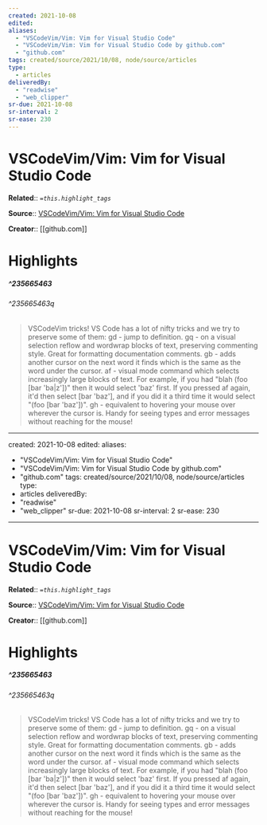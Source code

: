 ```yaml
---
created: 2021-10-08
edited:
aliases:
  - "VSCodeVim/Vim: Vim for Visual Studio Code"
  - "VSCodeVim/Vim: Vim for Visual Studio Code by github.com"
  - "github.com"
tags: created/source/2021/10/08, node/source/articles
type: 
  - articles
deliveredBy: 
  - "readwise"
  - "web_clipper"
sr-due: 2021-10-08
sr-interval: 2
sr-ease: 230
---
```

# VSCodeVim/Vim: Vim for Visual Studio Code

**Related**:: 
*`=this.highlight_tags`*

**Source**:: [VSCodeVim/Vim: Vim for Visual Studio Code](https://github.com/VSCodeVim/Vim#input-method)

**Creator**:: [[github.com]]

# Highlights
##### ^235665463

  


###### ^235665463q

> VSCodeVim tricks!
> VS Code has a lot of nifty tricks and we try to preserve some of them:
> gd - jump to definition.
> gq - on a visual selection reflow and wordwrap blocks of text, preserving commenting style. Great for formatting documentation comments.
> gb - adds another cursor on the next word it finds which is the same as the word under the cursor.
> af - visual mode command which selects increasingly large blocks of text. For example, if you had "blah (foo [bar 'ba|z'])" then it would select 'baz' first. If you pressed af again, it'd then select [bar 'baz'], and if you did it a third time it would select "(foo [bar 'baz'])".
> gh - equivalent to hovering your mouse over wherever the cursor is. Handy for seeing types and error messages without reaching for the mouse! 

---
created: 2021-10-08
edited:
aliases:
  - "VSCodeVim/Vim: Vim for Visual Studio Code"
  - "VSCodeVim/Vim: Vim for Visual Studio Code by github.com"
  - "github.com"
tags: created/source/2021/10/08, node/source/articles
type: 
  - articles
deliveredBy: 
  - "readwise"
  - "web_clipper"
sr-due: 2021-10-08
sr-interval: 2
sr-ease: 230
---
# VSCodeVim/Vim: Vim for Visual Studio Code

**Related**:: 
*`=this.highlight_tags`*

**Source**:: [VSCodeVim/Vim: Vim for Visual Studio Code](https://github.com/VSCodeVim/Vim#input-method)

**Creator**:: [[github.com]]

# Highlights
##### ^235665463

  


###### ^235665463q

> VSCodeVim tricks!
> VS Code has a lot of nifty tricks and we try to preserve some of them:
> gd - jump to definition.
> gq - on a visual selection reflow and wordwrap blocks of text, preserving commenting style. Great for formatting documentation comments.
> gb - adds another cursor on the next word it finds which is the same as the word under the cursor.
> af - visual mode command which selects increasingly large blocks of text. For example, if you had "blah (foo [bar 'ba|z'])" then it would select 'baz' first. If you pressed af again, it'd then select [bar 'baz'], and if you did it a third time it would select "(foo [bar 'baz'])".
> gh - equivalent to hovering your mouse over wherever the cursor is. Handy for seeing types and error messages without reaching for the mouse! 

